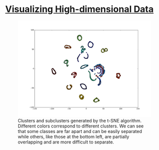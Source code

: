 # [Visualizing High-dimensional Data](http://dl.acm.org/citation.cfm?id=3021604)


<figure><img src='data/coil-20.png'><figcaption>Clusters and subclusters generated by the t-SNE algorithm. Different colors correspond to different clusters. We can see that some classes are far apart and can be easily separated while others, like those at the bottom left, are partially overlapping and are more difficult to separate.</figcaption></figure>